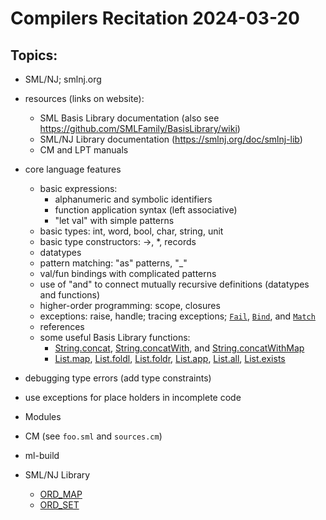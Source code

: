 
# Compilers Recitation 2024-03-20

## Topics:

* SML/NJ; smlnj.org

* resources (links on website):
  + SML Basis Library documentation (also see
     https://github.com/SMLFamily/BasisLibrary/wiki)
  + SML/NJ Library documentation (https://smlnj.org/doc/smlnj-lib)
  + CM and LPT manuals

* core language features
  + basic expressions:
       - alphanumeric and symbolic identifiers
       - function application syntax (left associative)
       - "let val" with simple patterns
  + basic types: int, word, bool, char, string, unit
  + basic type constructors: ->, *, records
  + datatypes
  + pattern matching: "as" patterns, "_"
  + val/fun bindings with complicated patterns
  + use of "and" to connect mutually recursive definitions (datatypes and functions)
  + higher-order programming: scope, closures
  + exceptions: raise, handle; tracing exceptions;
    [`Fail`](https://smlfamily.github.io/Basis/general.html#SIG:GENERAL.Fail:EXN),
    [`Bind`](https://smlfamily.github.io/Basis/general.html#SIG:GENERAL.Bind:EXN),
    and [`Match`](https://smlfamily.github.io/Basis/general.html#SIG:GENERAL.Match:EXN)
  + references
  + some useful Basis Library functions:
       - [String.concat](https://smlfamily.github.io/Basis/string.html#SIG:STRING.concat:VAL),
         [String.concatWith](https://smlfamily.github.io/Basis/string.html#SIG:STRING.concatWith:VAL),
         and [String.concatWithMap](https://github.com/SMLFamily/BasisLibrary/wiki/2015-003d-STRING)
       - [List.map](https://smlfamily.github.io/Basis/list.html#SIG:LIST.map:VAL),
         [List.foldl](https://smlfamily.github.io/Basis/list.html#SIG:LIST.foldl:VAL),
         [List.foldr](https://smlfamily.github.io/Basis/list.html#SIG:LIST.foldr:VAL),
         [List.app](https://smlfamily.github.io/Basis/list.html#SIG:LIST.app:VAL),
         [List.all](https://smlfamily.github.io/Basis/list.html#SIG:LIST.all:VAL),
         [List.exists](https://smlfamily.github.io/Basis/list.html#SIG:LIST.exists:VAL)

* debugging type errors (add type constraints)

* use exceptions for place holders in incomplete code

* Modules
* CM (see `foo.sml` and `sources.cm`)
* ml-build

* SML/NJ Library
  + [ORD_MAP](https://www.smlnj.org/doc/smlnj-lib/Util/sig-ORD_MAP.html)
  + [ORD_SET](https://www.smlnj.org/doc/smlnj-lib/Util/sig-ORD_SET.html)
